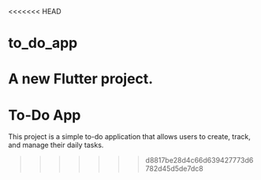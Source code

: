 <<<<<<< HEAD
# to_do_app

A new Flutter project.
=======

# To-Do App
This project is a simple to-do application that allows users to create, track, and manage their daily tasks.
>>>>>>> d8817be28d4c66d639427773d6782d45d5de7dc8
